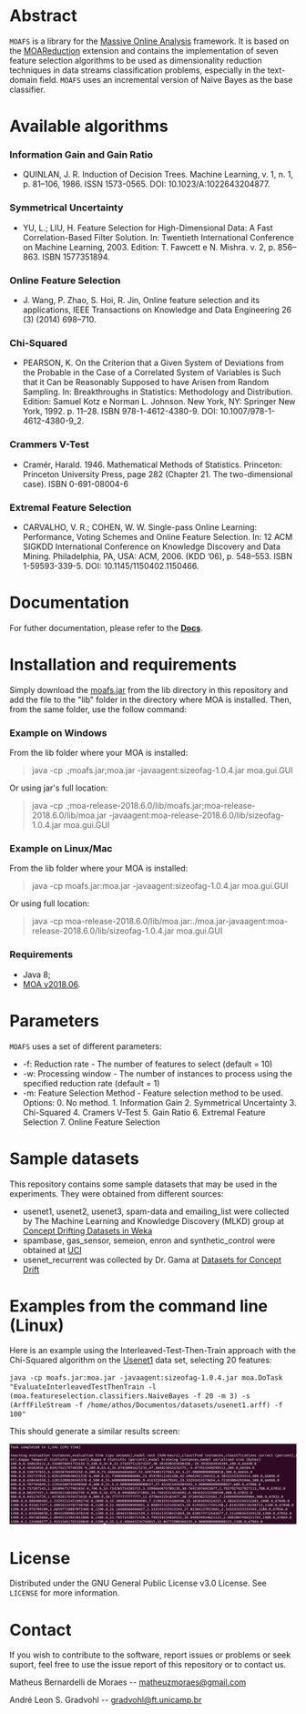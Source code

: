 
# Abstract

`MOAFS` is a library for the [Massive Online Analysis](https://moa.cms.waikato.ac.nz/) framework. It is based on the [MOAReduction](https://linkinghub.elsevier.com/retrieve/pii/S0925231217302631) extension and contains the implementation of seven feature selection algorithms to be used as dimensionality reduction techniques in data streams classification problems, especially in the text-domain field. `MOAFS` uses an incremental version of Naïve Bayes as the base classifier.

# Available algorithms

### Information Gain and Gain Ratio

* QUINLAN, J. R. Induction of Decision Trees. Machine Learning, v. 1, n. 1, p. 81–106, 1986. ISSN 1573-0565. DOI: 10.1023/A:1022643204877.

### Symmetrical Uncertainty

* YU, L.; LIU, H. Feature Selection for High-Dimensional Data: A Fast Correlation-Based Filter Solution. In: Twentieth International Conference on Machine Learning, 2003. Edition: T. Fawcett e N. Mishra. v. 2, p. 856–863. ISBN 1577351894.

### Online Feature Selection

* J. Wang, P. Zhao, S. Hoi, R. Jin, Online feature selection and its applications, IEEE Transactions on Knowledge and Data Engineering 26 (3) (2014) 698–710.

### Chi-Squared

* PEARSON, K. On the Criterion that a Given System of Deviations from the Probable in the Case of a Correlated System of Variables is Such that it Can be Reasonably Supposed to have Arisen from Random Sampling. In: Breakthroughs in Statistics: Methodology and Distribution. Edition: Samuel Kotz e Norman L. Johnson. New York, NY: Springer New York, 1992. p. 11–28. ISBN 978-1-4612-4380-9. DOI: 10.1007/978-1-4612-4380-9_2.

### Crammers V-Test

* Cramér, Harald. 1946. Mathematical Methods of Statistics. Princeton: Princeton University Press, page 282 (Chapter 21. The two-dimensional case). ISBN 0-691-08004-6

### Extremal Feature Selection

* CARVALHO, V. R.; COHEN, W. W. Single-pass Online Learning: Performance, Voting Schemes and Online Feature Selection. In: 12 ACM SIGKDD International
Conference on Knowledge Discovery and Data Mining. Philadelphia, PA, USA: ACM, 2006. (KDD ’06), p. 548–553. ISBN 1-59593-339-5. DOI: 10.1145/1150402.1150466.

# Documentation

For futher documentation, please refer to the <a href="https://moafs.readthedocs.io/en/latest/"><strong>Docs</strong></a>.

# Installation and requirements

Simply download the [moafs.jar](https://github.com/mbdemoraes/moafs/raw/master/lib/moafs.jar) from the lib directory in this repository and add the file to the "lib" folder in the directory where MOA is installed. Then, from the same folder, use the follow command:

### Example on Windows 

From the lib folder where your MOA is installed:

> java -cp .;moafs.jar;moa.jar -javaagent:sizeofag-1.0.4.jar moa.gui.GUI

Or using jar's full location:

> java -cp .;moa-release-2018.6.0/lib/moafs.jar;moa-release-2018.6.0/lib/moa.jar -javaagent:moa-release-2018.6.0/lib/sizeofag-1.0.4.jar moa.gui.GUI

### Example on Linux/Mac 

From the lib folder where your MOA is installed:

> java -cp moafs.jar:moa.jar -javaagent:sizeofag-1.0.4.jar moa.gui.GUI

Or using full location:

> java -cp moa-release-2018.6.0/lib/moa.jar:./moa.jar-javaagent:moa-release-2018.6.0/lib/sizeofag-1.0.4.jar moa.gui.GUI

### Requirements

* Java 8;
* [MOA v2018.06](https://moa.cms.waikato.ac.nz/downloads/).

# Parameters

`MOAFS` uses a set of different parameters:

* -f: Reduction rate - The number of features to select (default = 10)
* -w: Processing window -  The number of instances to process using the specified reduction rate (default = 1)
* -m: Feature Selection Method - Feature selection method to be used. Options: 0. No method. 1. Information Gain 2. Symmetrical Uncertainty 3. Chi-Squared 4. Cramers V-Test 5. Gain Ratio 6. Extremal Feature Selection 7. Online Feature Selection

# Sample datasets

This repository contains some sample datasets that may be used in the experiments. They were obtained from different sources:

* usenet1, usenet2, usenet3, spam-data and emailing_list were collected by The Machine Learning and Knowledge Discovery (MLKD) group at [Concept Drifting Datasets in Weka](http://mlkd.csd.auth.gr/datasets.html)
* spambase, gas_sensor, semeion, enron and synthetic_control were obtained at [UCI](https://archive.ics.uci.edu/ml/index.php)
* usenet_recurrent was collected by Dr. Gama at [Datasets for Concept Drift](http://www.liaad.up.pt/kdus/products/datasets-for-concept-drift)

# Examples from the command line (Linux)

Here is an example using the Interleaved-Test-Then-Train approach with the Chi-Squared algorithm on the [Usenet1](http://mlkd.csd.auth.gr/datasets.html) data set, selecting 20 features:

```
java -cp moafs.jar:moa.jar -javaagent:sizeofag-1.0.4.jar moa.DoTask "EvaluateInterleavedTestThenTrain -l (moa.featureselection.classifiers.NaiveBayes -f 20 -m 3) -s (ArffFileStream -f /home/athos/Documentos/datasets/usenet1.arff) -f 100"
```

This should generate a similar results screen:


<p align="left">
<img src="./docs/_static/telaMOAFS.png" alt="MOAFSscreen">
</p>

# License

Distributed under the GNU General Public License v3.0 License. See `LICENSE` for more information.

# Contact

If you wish to contribute to the software, report issues or problems or seek suport, feel free to use the issue report of this repository or to contact us.

Matheus Bernardelli de Moraes -- matheuzmoraes@gmail.com

André Leon S. Gradvohl -- gradvohl@ft.unicamp.br

